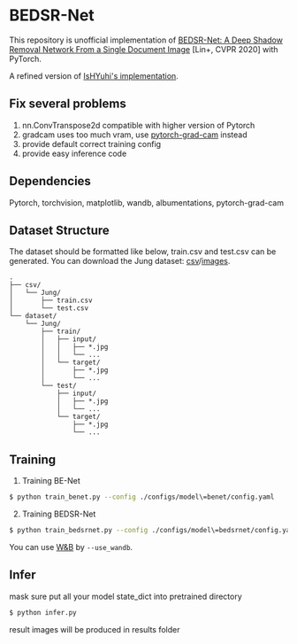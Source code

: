 # BEDSR-Net

This repository is unofficial implementation of [BEDSR-Net: A Deep Shadow Removal Network From a Single Document Image](https://openaccess.thecvf.com/content_CVPR_2020/html/Lin_BEDSR-Net_A_Deep_Shadow_Removal_Network_From_a_Single_Document_CVPR_2020_paper.html) [Lin+, CVPR 2020] with PyTorch.

A refined version of [IsHYuhi's implementation](https://github.com/IsHYuhi/BEDSR-Net_A_Deep_Shadow_Removal_Network_from_a_Single_Document_Image).

## Fix several problems
1. nn.ConvTranspose2d compatible with higher version of Pytorch
2. gradcam uses too much vram, use [pytorch-grad-cam](https://github.com/jacobgil/pytorch-grad-cam) instead
3. provide default correct training config
4. provide easy inference code

## Dependencies
Pytorch, torchvision, matplotlib, wandb, albumentations, pytorch-grad-cam

## Dataset Structure

The dataset should be formatted like below, train.csv and test.csv can be generated.
You can download the Jung dataset: [csv](https://drive.google.com/file/d/1NS4cxMwoGrWlHv6uyf8iVFAUN-xmw5vb/view?usp=sharing)/[images](https://drive.google.com/file/d/192dqE4K6zuxD0tNre9UHDwu4YB4uxSnG/view?usp=sharing).

```
.
├── csv/
│   └── Jung/
│       ├── train.csv
│       └── test.csv
└── dataset/
    └── Jung/
        ├── train/
        │   ├── input/
        │   │   ├── *.jpg
        │   │   └── ...
        │   └── target/
        │       ├── *.jpg
        │       └── ...
        └── test/
            ├── input/
            │   ├── *.jpg
            │   └── ...
            └── target/
                ├── *.jpg
                └── ...
```


## Training

1. Training BE-Net
```bash
$ python train_benet.py --config ./configs/model\=benet/config.yaml
```

2. Training BEDSR-Net
```bash
$ python train_bedsrnet.py --config ./configs/model\=bedsrnet/config.yaml
```

You can use [W&B](https://wandb.ai/site) by `--use_wandb`.

## Infer

mask sure put all your model state_dict into pretrained directory

```bash
$ python infer.py
```

result images will be produced in results folder
